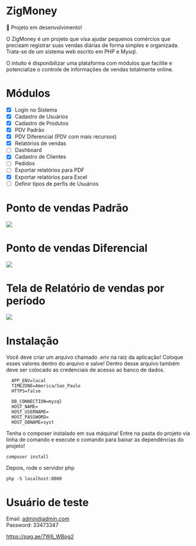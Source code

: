 # ZigMoney
🚧 Projeto em desenvolvimento!
<p>
O ZigMoney é um projeto que visa ajudar pequenos comércios que precisam registrar suas vendas diárias de forma simples e organizada. Trata-se de um sistema web escrito em PHP e Mysql. 
</p>

<p>
O intuito é disponibilizar uma plataforma com módulos que facilite e potencialize o controle de informações de vendas totalmente online. 
</p>

# Módulos
- [x] Login no Sistema
- [x] Cadastro de Usuários
- [x] Cadastro de Produtos
- [x] PDV Padrão 
- [x] PDV Diferencial (PDV com mais recursos)
- [x] Relatórios de vendas
- [ ] Dashboard
- [x] Cadastro de Clientes
- [ ] Pedidos
- [ ] Exportar relatórios para PDF
- [x] Exportar relatórios para Excel
- [ ] Definir tipos de perfis de Usuários

# Ponto de vendas Padrão
<img src="https://raw.githubusercontent.com/valdiney/zig/master/prints/tela_de_venda.png"/>

# Ponto de vendas Diferencial
<img src="https://raw.githubusercontent.com/valdiney/zig/master/prints/tela_de_venda_diferencial.png"/>

# Tela de Relatório de vendas por período
<img src="https://raw.githubusercontent.com/valdiney/zig/master/prints/tela_de_relatorio_por_periodo.png"/>

# Instalação 
<p>
  Você deve criar um arquivo chamado .env na raiz da aplicação! Coloque esses valores dentro do arquivo e salve!
  Dentro desse arquivo também deve ser colocado as credenciais de acesso ao banco de dados.
</p>

```TEXT
  APP_ENV=local
  TIMEZONE=America/Sao_Paulo
  HTTPS=false

  DB_CONNECTION=mysql
  HOST_NAME=
  HOST_USERNAME=
  HOST_PASSWORD=
  HOST_DBNAME=syst
```

Tenha o composer instalado em sua máquina! Entre na pasta do projeto via linha de comando e execute
o comando para baixar as dependências do projeto!

```TEXT
composer install
```

Depois, rode o servidor php

```TEXT
php -S localhost:8000
```

# Usuário de teste
Email: admin@admin.com <br>
Password: 33473347

https://pag.ae/7W6_WBpg2

